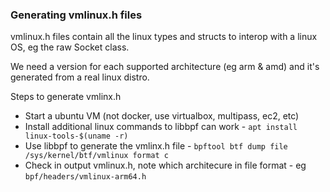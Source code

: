 ### Generating vmlinux.h files

vmlinux.h files contain all the linux types and structs to interop with a linux OS, eg the raw Socket class.

We need a version for each supported architecture (eg arm & amd) and it's generated from a real linux distro.

Steps to generate vmlinx.h

- Start a ubuntu VM (not docker, use virtualbox, multipass, ec2, etc)
- Install additional linux commands to libbpf can work - `apt install linux-tools-$(uname -r)`
- Use libbpf to generate the vmlinx.h file - `bpftool btf dump file /sys/kernel/btf/vmlinux format c`
- Check in output vmlinux.h, note which architecure in file format - eg `bpf/headers/vmlinux-arm64.h`

